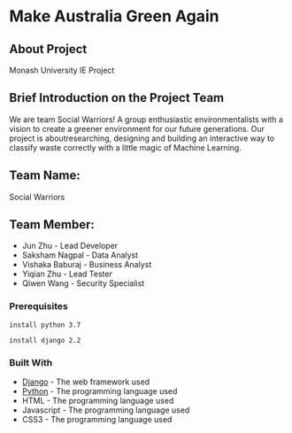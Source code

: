 # Make Australia Green Again


## About Project
Monash University IE Project

## Brief Introduction on the Project Team
We are team Social Warriors! A group enthusiastic environmentalists with a vision to create a greener environment for our future generations. Our project is aboutresearching, designing and building an interactive way to classify waste correctly with a little magic of Machine Learning. 

## Team Name: 
Social Warriors

## Team Member: 
* Jun Zhu - Lead Developer
* Saksham Nagpal - Data Analyst
* Vishaka Baburaj - Business Analyst
* Yiqian Zhu - Lead Tester
* Qiwen Wang - Security Specialist

### Prerequisites
```
install python 3.7
```
```
install django 2.2
```

### Built With
* [Django](https://docs.djangoproject.com/en/2.2/) - The web framework used
* [Python](https://www.python.org/downloads/release/python-370/) - The programming language used
* HTML - The programming language used
* Javascript - The programming language used
* CSS3 - The programming language used
